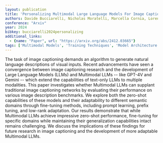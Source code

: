 ```yaml
---
layout: publication
title: 'Personalizing Multimodal Large Language Models For Image Captioning: An Experimental Analysis'
authors: Davide Bucciarelli, Nicholas Moratelli, Marcella Cornia, Lorenzo Baraldi, Rita Cucchiara
conference: "Arxiv"
year: 2024
bibkey: bucciarelli2024personalizing
additional_links:
  - {name: "Paper", url: "https://arxiv.org/abs/2412.03665"}
tags: ['Multimodal Models', 'Training Techniques', 'Model Architecture', 'GPT', 'Pretraining Methods', 'Fine-Tuning', 'Prompting']
---
```

The task of image captioning demands an algorithm to generate natural
language descriptions of visual inputs. Recent advancements have seen a
convergence between image captioning research and the development of Large
Language Models (LLMs) and Multimodal LLMs -- like GPT-4V and Gemini -- which
extend the capabilities of text-only LLMs to multiple modalities. This paper
investigates whether Multimodal LLMs can supplant traditional image captioning
networks by evaluating their performance on various image description
benchmarks. We explore both the zero-shot capabilities of these models and
their adaptability to different semantic domains through fine-tuning methods,
including prompt learning, prefix tuning, and low-rank adaptation. Our results
demonstrate that while Multimodal LLMs achieve impressive zero-shot
performance, fine-tuning for specific domains while maintaining their
generalization capabilities intact remains challenging. We discuss the
implications of these findings for future research in image captioning and the
development of more adaptable Multimodal LLMs.
